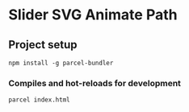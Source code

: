 # Slider SVG Animate Path

## Project setup
```
npm install -g parcel-bundler
```

### Compiles and hot-reloads for development
```
parcel index.html
```